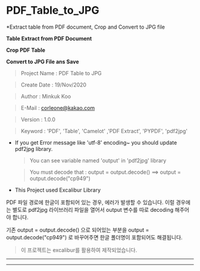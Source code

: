 # PDF_Table_to_JPG
*Extract table from PDF document, Crop and Convert to JPG file


**Table Extract from PDF Document**

**Crop PDF Table**

**Convert to JPG File ans Save**


>Project Name : PDF Table to JPG

>Create Date : 19/Nov/2020

>Author : Minkuk Koo

>E-Mail : corleone@kakao.com

>Version : 1.0.0

>Keyword : 'PDF', 'Table', 'Camelot' ,'PDF Extract', 'PYPDF', 'pdf2jpg'


* If you get Error message like 'utf-8' encoding~
    you should update pdf2jpg library.
    
    > You can see variable named 'output' in 'pdf2jpg' library
    
    > You must decode that : output = output.decode() ==> output = output.decode("cp949")
* This Project used Excalibur Library


PDF 파일 경로에 한글이 포함되어 있는 경우, 에러가 발생할 수 있습니다.
이럴 경우에는 별도로 pdf2jpg 라이브러리 파일을 열어서
output 변수를 따로 decoding 해주어야 합니다.

기존 output = output.decode() 으로 되어있는 부분을
output = output.decode("cp949") 로 바꾸어주면 한글 폴더명이 포함되어도 해결됩니다.

>이 프로젝트는 excalibur를 활용하여 제작되었습니다.

---------------------------------------------------------------------------------
---------------------------------------------------------------------------------



